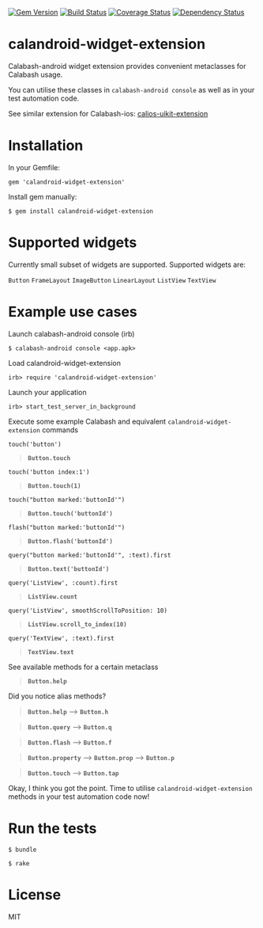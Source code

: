 [![Gem Version](https://badge.fury.io/rb/calandroid-widget-extension.svg)](http://badge.fury.io/rb/calandroid-widget-extension)
[![Build Status](https://travis-ci.org/JaniJegoroff/calandroid-widget-extension.svg?branch=master)](https://travis-ci.org/JaniJegoroff/calandroid-widget-extension)
[![Coverage Status](https://coveralls.io/repos/JaniJegoroff/calandroid-widget-extension/badge.svg?branch=master)](https://coveralls.io/r/JaniJegoroff/calandroid-widget-extension?branch=master)
[![Dependency Status](https://gemnasium.com/JaniJegoroff/calandroid-widget-extension.svg)](https://gemnasium.com/JaniJegoroff/calandroid-widget-extension)

calandroid-widget-extension
==========

Calabash-android widget extension provides convenient metaclasses for Calabash usage.

You can utilise these classes in `calabash-android console` as well as in your test automation code.

See similar extension for Calabash-ios: [calios-uikit-extension](https://github.com/JaniJegoroff/calios-uikit-extension)

Installation
==========

In your Gemfile:

`gem 'calandroid-widget-extension'`

Install gem manually:

`$ gem install calandroid-widget-extension`

Supported widgets
==========

Currently small subset of widgets are supported. Supported widgets are:

`Button`
`FrameLayout`
`ImageButton`
`LinearLayout`
`ListView`
`TextView`

Example use cases
==========

Launch calabash-android console (irb)

`$ calabash-android console <app.apk>`

Load calandroid-widget-extension

`irb> require 'calandroid-widget-extension'`

Launch your application

`irb> start_test_server_in_background`

Execute some example Calabash and equivalent `calandroid-widget-extension` commands

`touch('button')`
> **`Button.touch`**

`touch('button index:1')`
> **`Button.touch(1)`**

`touch("button marked:'buttonId'")`
> **`Button.touch('buttonId')`**

`flash("button marked:'buttonId'")`
> **`Button.flash('buttonId')`**

`query("button marked:'buttonId'", :text).first`
> **`Button.text('buttonId')`**

`query('ListView', :count).first`
> **`ListView.count`**

`query('ListView', smoothScrollToPosition: 10)`
> **`ListView.scroll_to_index(10)`**

`query('TextView', :text).first`
> **`TextView.text`**

See available methods for a certain metaclass

> **`Button.help`**

Did you notice alias methods?

> **`Button.help`** --> **`Button.h`**

> **`Button.query`** --> **`Button.q`**

> **`Button.flash`** --> **`Button.f`**

> **`Button.property`** --> **`Button.prop`** --> **`Button.p`**

> **`Button.touch`** --> **`Button.tap`**

Okay, I think you got the point. Time to utilise `calandroid-widget-extension` methods in your test automation code now!

Run the tests
==========

`$ bundle`

`$ rake`

License
==========

MIT
